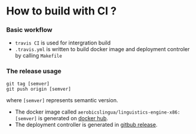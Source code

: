 # How to build with CI ?

### Basic workflow
* `travis CI` is used for intergration build
* `.travis.yml` is written to build docker image and deployment controler by calling `Makefile`

### The release usage
```
git tag [semver]
git push origin [semver]
```
where `[semver]` represents semantic version.

* The docker image called `aerobicslingua/linguistics-engine-x86:[semver]` is generated on [docker hub](https://cloud.docker.com/u/aerobicslingua/repository/docker/aerobicslingua/linguistics-engine-x86).
* The deployment controller is generated in [gitbub release](https://github.com/aerobicslingua/linguistics-engine/releases).
